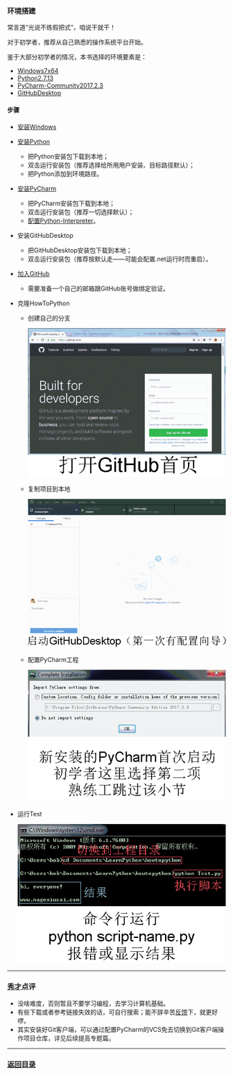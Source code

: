 ### 环境搭建 ###
常言道“光说不练假把式”，咱说干就干！

对于初学者，推荐从自己熟悉的操作系统平台开始。

鉴于大部分初学者的情况，本书选择的环境要素是：

- [Windows7x64](ed2k://|file|cn_windows_7_ultimate_x64_dvd_x15-66043.iso|3341268992|7DD7FA757CE6D2DB78B6901F81A6907A|/ "windows7-download")
- [Python2.7.13](https://www.python.org/ftp/python/2.7.13/python-2.7.13.amd64.msi "python-download")
- [PyCharm-Community2017.2.3](https://download.jetbrains.8686c.com/python/pycharm-community-2017.2.3.exe "pycharm-download")
- [GitHubDesktop](https://central.github.com/deployments/desktop/desktop/latest/win32?format=msi "githubdesktop-download")

#### 步骤 ####
- [安装Windows](http://jingyan.baidu.com/article/e8cdb32b2dc8c037052bad88.html "windows-installation")
- [安装Python](http://jingyan.baidu.com/article/676629976cf3a954d41b847e.html "python-installation")
  - 把Python安装包下载到本地；
  - 双击运行安装包（推荐选择给所用用户安装、目标路径默认）；
  - 把Python添加到环境路径。
- [安装PyCharm](http://jingyan.baidu.com/article/72ee561a59694be16138df3a.html "pycharm-installation")
  - 把PyCharm安装包下载到本地；
  - 双击运行安装包（推荐一切选择默认）；
  - [配置Python-Interpreter](http://jingyan.baidu.com/article/e6c8503c6268aae54f1a18eb.html "pycharm-configuration")。
- 安装GitHubDesktop
  - 把GitHubDesktop安装包下载到本地；
  - 双击运行安装包（推荐按默认走——可能会配置.net运行时而重启）。
- [加入GitHub](http://jingyan.baidu.com/article/20095761c9a342cb0721b4db.html "github-logon")
  - 需要准备一个自己的邮箱跟GitHub账号做绑定验证。
- 克隆HowToPython
  - 创建自己的分支

	![](https://github.com/nagexiucai/manuscripts/blob/master/illustration/创建自己的分支.optimized.gif)
  - 复制项目到本地

	![](https://github.com/nagexiucai/manuscripts/blob/master/illustration/复制项目到本地.optimized.gif)
  - <div id="pycharm-project-configuration">配置PyCharm工程</div>

	[![](https://github.com/nagexiucai/manuscripts/blob/master/illustration/配置PyCharm工程.optimized.gif)](https://github.com/nagexiucai/manuscripts/tree/master/illustration/配置PyCharm工程/steps.md "配置PyCharm工程")
- 运行Test

	![](https://github.com/nagexiucai/manuscripts/blob/master/illustration/运行Test.optimized.gif)

---
### [秀才](http://zhouguoqiang.cn/ "作者")点评 ###
- 没啥难度，否则暂且不要学习编程，去学习计算机基础。
- 有些下载或者参考链接失效的话，可自行搜索；能不辞辛苦[反馈](mailto:me@nagexiucai.com?subject=InvvalidLink-Python半深入讲义-环境搭建 "作者")下，就更好啰。
- 其实安装好Git客户端，可以通过配置PyCharm的VCS免去切换到Git客户端操作项目仓库，详见后续提高专题篇。

---
### [返回目录](https://github.com/nagexiucai/manuscripts/blob/master/Python半深入讲义/子丑寅卯.md "子丑寅卯") ###